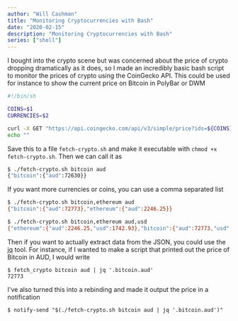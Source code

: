 ```yaml
---
author: "Will Cashman"
title: "Monitoring Cryptocurrencies with Bash"
date: "2020-02-15"
description: "Monitoring Cryptocurrencies with Bash"
series: ["shell"]
---
```


I bought into the crypto scene but was concerned about the price of crypto dropping dramatically as it does, so I made an incredibly basic bash script to monitor the prices of crypto using the CoinGecko API. This could be used for instance to show the current price on Bitcoin in PolyBar or DWM

```sh
#!/bin/sh

COINS=$1
CURRENCIES=$2

curl -X GET "https://api.coingecko.com/api/v3/simple/price?ids=${COINS}&vs_currencies=${CURRENCIES}" -H  "accept: application/json"
echo ""
```

Save this to a file `fetch-crypto.sh` and make it executable with `chmod +x fetch-crypto.sh`. Then we can call it as

```sh
$ ./fetch-crypto.sh bitcoin aud
{"bitcoin":{"aud":72630}}
```

If you want more currencies or coins, you can use a comma separated list

```sh
$ ./fetch-crypto.sh bitcoin,ethereum aud
{"bitcoin":{"aud":72773},"ethereum":{"aud":2246.25}}

$ ./fetch-crypto.sh bitcoin,ethereum aud,usd
{"ethereum":{"aud":2246.25,"usd":1742.93},"bitcoin":{"aud":72773,"usd":56467}}
```

Then if you want to actually extract data from the JSON, you could use the [jq](https://stedolan.github.io/jq/) tool. 
For instance, if I wanted to make a script that printed out the price of Bitcoin in AUD, I would write

```
$ fetch_crypto bitcoin aud | jq '.bitcoin.aud'
72773
```

I've also turned this into a rebinding and made it output the price in a notification 

```
$ notify-send "$(./fetch-crypto.sh bitcoin aud | jq '.bitcoin.aud')"
```
